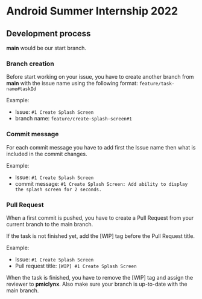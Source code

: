 # Android Summer Internship 2022

## Development process

**main** would be our start branch.

### Branch creation
Before start working on your issue, you have to create another branch from **main** with the issue name using the following format:
```feature/task-name#taskId```

Example:
- Issue: ```#1 Create Splash Screen```
- branch name: ```feature/create-splash-screen#1```

### Commit message
For each commit message you have to add first the Issue name then what is included in the commit changes.

Example:
- Issue: ```#1 Create Splash Screen```
- commit message: ```#1 Create Splash Screen: Add ability to display the splash screen for 2 seconds.```

### Pull Request
When a first commit is pushed, you have to create a Pull Request from your current branch to the main branch.

If the task is not finished yet, add the [WIP] tag before the Pull Request title.

Example:
- Issue: ```#1 Create Splash Screen```
- Pull request title: ```[WIP] #1 Create Splash Screen```

When the task is finished, you have to remove the [WIP] tag and assign the reviewer to **pmiclynx**. Also make sure your branch is up-to-date with the main branch.


